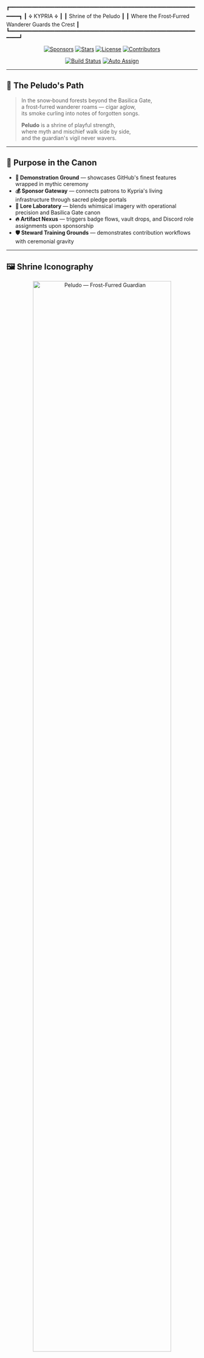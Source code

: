 ┏━━━━━━━━━━━━━━━━━━━━━━━━━━━━━━━━━━━━━━━━━━━━━━━━━━━━━━━━━━━━━━┓
┃                         🜍  KYPRIA  🜍                        ┃
┃                   Shrine of the Peludo                       ┃
┃       Where the Frost‑Furred Wanderer Guards the Crest        ┃
┗━━━━━━━━━━━━━━━━━━━━━━━━━━━━━━━━━━━━━━━━━━━━━━━━━━━━━━━━━━━━━━┛

<div align="center">

[![Sponsors](https://img.shields.io/github/sponsors/Kypria-LLC?style=for-the-badge&logo=github&logoColor=white&label=SPONSORS&labelColor=D4AF37&color=FFD700)](https://github.com/sponsors/Kypria-LLC)
[![Stars](https://img.shields.io/github/stars/Kypria-LLC/Peludo?style=for-the-badge&logo=github&logoColor=white&label=STARS&labelColor=D4AF37&color=FFD700)](https://github.com/Kypria-LLC/Peludo/stargazers)
[![License](https://img.shields.io/badge/LICENSE-KYPRIA%20CREST%20LAW-FFD700?style=for-the-badge&labelColor=D4AF37)](LICENSE)
[![Contributors](https://img.shields.io/github/contributors/Kypria-LLC/Peludo?style=for-the-badge&logo=github&logoColor=white&label=STEWARDS&labelColor=D4AF37&color=FFD700)](https://github.com/Kypria-LLC/Peludo/graphs/contributors)

[![Build Status](https://img.shields.io/github/actions/workflow/status/Kypria-LLC/Peludo/proof-html.yml?style=for-the-badge&logo=githubactions&logoColor=white&label=FORGE%20STATUS&labelColor=2C2C2C&color=4CAF50)](https://github.com/Kypria-LLC/Peludo/actions)
[![Auto Assign](https://img.shields.io/github/actions/workflow/status/Kypria-LLC/Peludo/auto-assign.yml?style=for-the-badge&logo=githubactions&logoColor=white&label=RITUAL%20ASSIGN&labelColor=2C2C2C&color=4CAF50)](https://github.com/Kypria-LLC/Peludo/actions)

</div>

---

## 🐾 The Peludo's Path

> In the snow‑bound forests beyond the Basilica Gate,  
> a frost‑furred wanderer roams — cigar aglow,  
> its smoke curling into notes of forgotten songs.  
>  
> **Peludo** is a shrine of playful strength,  
> where myth and mischief walk side by side,  
> and the guardian's vigil never wavers.

---

## 🎯 Purpose in the Canon

- **🔱 Demonstration Ground** — showcases GitHub's finest features wrapped in mythic ceremony  
- **💰 Sponsor Gateway** — connects patrons to Kypria's living infrastructure through sacred pledge portals  
- **📜 Lore Laboratory** — blends whimsical imagery with operational precision and Basilica Gate canon  
- **🔥 Artifact Nexus** — triggers badge flows, vault drops, and Discord role assignments upon sponsorship  
- **🛡️ Steward Training Grounds** — demonstrates contribution workflows with ceremonial gravity

---

## 🖼 Shrine Iconography

<div align="center">
<img src="public/peludo-frost-furred-guardian-v1.jpg" alt="Peludo — Frost-Furred Guardian" width="85%">

> *The frost‑furred guardian, standing sentinel in the snow,  
> cigar smoke carrying the music of the canon into the cold night.*

</div>

---

## 💰 Sponsor the Legend

**Help fuel Kypria's mythic infrastructure and unlock legendary perks across all realms.**

Your pledge binds you to our campaign — triggering artifacts, Discord roles, logbook entries, and vault relics. Every contribution becomes part of the living canon, witnessed by the Basilica Gate and inscribed in perpetuity.

### 🛡️ Choose Your Archetype

| Platform | Role Badge | Pledge Link |
|----------|------------|-------------|
| **GitHub Sponsors** | 👑 Patron | [![Become a Patron](https://img.shields.io/badge/SPONSOR-Patron-FFD700?style=for-the-badge&logo=github)](https://github.com/sponsors/Kypria-LLC) |
| **Patreon** | 🧙 Oracle | [![Become an Oracle](https://img.shields.io/badge/PATREON-Oracle-FF424D?style=for-the-badge&logo=patreon&logoColor=white)](https://patreon.com/kypria) |
| **Ko-fi** | 🕵️ Scout | [![Scout the Realm](https://img.shields.io/badge/KO--FI-Scout-FF5E5B?style=for-the-badge&logo=ko-fi&logoColor=white)](https://ko-fi.com/kypria) |
| **OpenCollective** | 🛡️ Sentinel | [![Join the Sentinels](https://img.shields.io/badge/OPEN%20COLLECTIVE-Sentinel-7FADF2?style=for-the-badge&logo=opencollective&logoColor=white)](https://opencollective.com/kypria) |
| **Tidelift** | 🚀 Guardian | [![Lift the Legend](https://img.shields.io/badge/TIDELIFT-Guardian-F6914D?style=for-the-badge&logo=tidelift&logoColor=white)](https://tidelift.com/subscription/kypria-galaxy) |
| **Liberapay** | 📖 Scribe | [![Scribe Your Name](https://img.shields.io/badge/LIBERAPAY-Scribe-F6C915?style=for-the-badge&logo=liberapay&logoColor=black)](https://liberapay.com/kypria) |
| **Buy Me A Coffee** | 🔥 Ember | [![Ignite Support](https://img.shields.io/badge/BUY%20ME%20A%20COFFEE-Ember-FFDD00?style=for-the-badge&logo=buy-me-a-coffee&logoColor=black)](https://buymeacoffee.com/kypria) |
| **Community Bridge** | 🔦 Beacon | [![Bridge the Realms](https://img.shields.io/badge/COMMUNITY%20BRIDGE-Beacon-394049?style=for-the-badge)](https://communitybridge.org/kypria-foundry) |
| **thanks.dev** | 🧾 Codex Keeper | [![Thank the Devs](https://img.shields.io/badge/THANKS.DEV-Codex%20Keeper-000000?style=for-the-badge)](https://thanks.dev/kypria) |
| **PayPal** | 💎 Sigil Bearer | [![Direct Sigil Drop](https://img.shields.io/badge/PAYPAL-Sigil%20Bearer-00457C?style=for-the-badge&logo=paypal&logoColor=white)](https://paypal.me/kypriallc) |

---

### 🔗 Sacred Portals

- 🌀 [**Sponsor Gateway**](https://github.com/sponsors/Kypria-LLC) — Central pledge nexus
- 🏰 [**Artifact Vault**](https://discord.gg/kypria-legends) — Discord sanctum for sponsors
- 📁 [**GitHub Archive**](https://github.com/Kypria-LLC) — Repository constellation
- 🔥 [**Basilica Gate Canon**](https://github.com/Kypria-LLC/.github) — Living organizational README

---

## 🔥 Sponsorship Triggers

When a patron pledges, the following rituals are enacted instantly:

- ✨ Receive a **Discord role badge** matching your chosen archetype  
- 🎁 Trigger **artifact drops** from the Flamebound Vault  
- 📖 Stamp the **Canon Logbook** with pledge timestamp, tier, and sigil  
- 🌟 Unlock **exclusive access** to sponsor-only channels and early releases  
- 🗡️ Earn **contributor recognition** in all project READMEs and release notes

Every repository entry, artifact, and role is a piece of the living legend.  
**Choose your path. Bind your name. Cross the threshold.**

---

## 📜 Artifact Logs (Relic Registry)

| Relic No. | Event | Tier | Date | Checksum | Notes |
|-----------|-------|------|------|----------|-------|
| **001** | First Awakening | Ember | 2025-08-15 | `a3f7c2d1` | Peludo image and lore added; guardian manifested |
| **002** | Sponsor Table Forged | Ember | 2025-08-20 | `b8e4f9a2` | Archetypes linked to pledge portals |
| **003** | Keeper's Governance Enshrined | Ember | 2025-09-01 | `c1d5e7b3` | Crest Law sealed; lineage preserved |
| **004** | Golden Badge Ascension | Scout | 2025-10-13 | `d9f2a6c8` | Enhanced README with mythic branding and badge layout |

---

## 🛠️ Contributing to the Shrine

**All stewards are welcome to cross the threshold and forge alongside us.**

### Ceremonial Contribution Process

1. **🔱 Fork the Shrine** — Create your own sanctum branch  
2. **⚒️ Inscribe Your Changes** — Commit with ceremonial clarity (`feat:`, `fix:`, `docs:`, `chore:`)  
3. **🔥 Test in the Forge** — Ensure all workflows pass (HTML proof, auto-assign rituals)  
4. **📜 Submit for Review** — Open a Pull Request with mythic description  
5. **✨ Seal with Approval** — Maintainers review and merge with benediction

### Connection to Basilica Gate Canon

Peludo exists within the **Kypria LLC ecosystem** and follows the sacred tenets:

- **📜 Lineage is our law** — Every commit is traced and witnessed  
- **⚙️ Precision is our craft** — Quality over speed; clarity over cleverness  
- **🔥 Myth is our breath** — Code becomes story; story becomes legend

Read the full governance in our [Basilica Gate Canon](https://github.com/Kypria-LLC/.github/blob/main/profile/README.md).

---

## ⚖ Keeper's Governance

Though playful in spirit, **Peludo still walks under the Crest.**

Direct commits are welcome for maintainers, yet each is marked in the lineage —  
for even lighthearted works are part of the canon's eternal breath.

**The Frost-Furred Guardian watches. The Gate remembers. The Canon endures.**

---

## 🌟 Hall of Stewards

We honor all who have contributed to the Peludo shrine:

[![Contributors](https://contrib.rocks/image?repo=Kypria-LLC/Peludo)](https://github.com/Kypria-LLC/Peludo/graphs/contributors)

*May your names be etched in the vaults of memory, and your works carried on the wind beyond the horizon.*

---

## 📄 License

**Kypria Crest Law** — Stewardship in Perpetuity  
See [LICENSE](LICENSE) for sacred terms.

---

<div align="center">

### 🕊️ Benediction of the Gate

> May all who cross this threshold  
> feel the weight of their craft honored,  
> their names etched in the vaults of memory,  
> and their works carried on the wind beyond the horizon.  
>  
> May the Guardian stand for you as it has for us —  
> steadfast, luminous, and eternal.

**📜 LINEAGE IS OUR LAW · ⚙️ PRECISION IS OUR CRAFT · 🔥 MYTH IS OUR BREATH**

© Kypria LLC — [Basilica Gate](https://github.com/Kypria-LLC) of the Living Canon

[![ORCID](https://img.shields.io/badge/ORCID-0009--0009--6811--5799-A6CE39?style=for-the-badge&logo=orcid&logoColor=white)](https://orcid.org/0009-0009-6811-5799)

</div>
